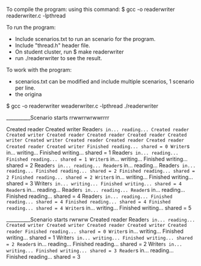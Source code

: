 To compile the program:
using this command:  $ gcc -o readerwriter  readerwriter.c  -lpthread

To run the program:
- Include scenarios.txt to run an scenario for the program.
- Include "thread.h" header file.
- On student cluster, run $ make readerwriter
- run ./readerwriter to see the result.

To work with the program:
- scenarios.txt can be modified and include multiple scenarios, 1 scenario per line.
- the origina

$ gcc     -o      readerwriter  weaderwriter.c  -lpthread
 ./readerwriter

__________Scenario starts rrwwrrwrwwrrrr

Created reader
Created writer
Reader`s in... reading...
Created reader
Created writer
Created reader
Created reader
Created reader
Created writer
Created writer
Created reader
Created reader
Created reader
Created reader
Created writer
Finished reading... shared = 0
Writer`s in... writing...
Finished writing... shared = 1
Reader`s in... reading...
Finished reading... shared = 1
Writer`s in... writing...
Finished writing... shared = 2
Reader`s in... reading...
Reader`s in... reading...
Reader`s in... reading...
Finished reading... shared = 2
Finished reading... shared = 2
Finished reading... shared = 2
Writer`s in... writing...
Finished writing... shared = 3
Writer`s in... writing...
Finished writing... shared = 4
Reader`s in... reading...
Reader`s in... reading...
Reader`s in... reading...
Finished reading... shared = 4
Reader`s in... reading...
Finished reading... shared = 4
Finished reading... shared = 4
Finished reading... shared = 4
Writer`s in... writing...
Finished writing... shared = 5


__________Scenario starts rwrwrw
Created reader
Reader`s in... reading...
Created writer
Created writer
Created reader
Created writer
Created reader
Finished reading... shared = 0
Writer`s in... writing...
Finished writing... shared = 1
Writer`s in... writing...
Finished writing... shared = 2
Reader`s in... reading...
Finished reading... shared = 2
Writer`s in... writing...
Finished writing... shared = 3
Reader`s in... reading...
Finished reading... shared = 3


